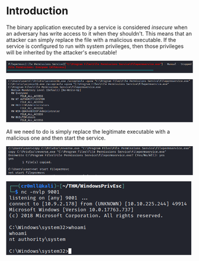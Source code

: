 # Introduction
The binary application executed by a service is considered *insecure* when an adversary has write access to it when they shouldn't. This means that an attacker can simply replace the file with a malicious executable. If the service is configured to run with system privileges, then those privileges will be inherited by the attacker's executable!

![](Resources/Images/ISE/filepermsvc.png)

![](Resources/Images/ISE/filepermsvc%20accesschk.png)

All we need to do is simply replace the legitimate executable with a malicious one and then start the service.

![](Resources/Images/ISE/Replace%20Executable.png)

![](../Resources/Images/Shell.png)